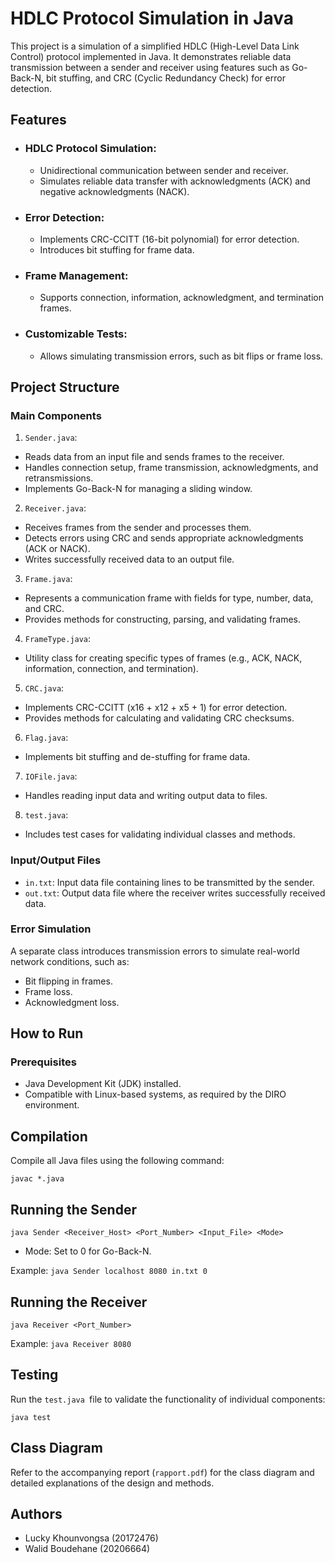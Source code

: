 # HDLC Protocol Simulation in Java
This project is a simulation of a simplified HDLC (High-Level Data Link Control) protocol implemented in Java. It demonstrates reliable data transmission between a sender and receiver using features such as Go-Back-N, bit stuffing, and CRC (Cyclic Redundancy Check) for error detection.

## Features
- ### HDLC Protocol Simulation:
  - Unidirectional communication between sender and receiver.
  - Simulates reliable data transfer with acknowledgments (ACK) and negative acknowledgments (NACK).

- ### Error Detection:
  - Implements CRC-CCITT (16-bit polynomial) for error detection.
  - Introduces bit stuffing for frame data.

- ### Frame Management:
  - Supports connection, information, acknowledgment, and termination frames.
- ### Customizable Tests:
  - Allows simulating transmission errors, such as bit flips or frame loss.

## Project Structure
### Main Components
1. ```Sender.java```:
  - Reads data from an input file and sends frames to the receiver.
  - Handles connection setup, frame transmission, acknowledgments, and retransmissions.
  - Implements Go-Back-N for managing a sliding window.

2. ```Receiver.java```:
  - Receives frames from the sender and processes them.
  - Detects errors using CRC and sends appropriate acknowledgments (ACK or NACK).
  - Writes successfully received data to an output file.

3. ```Frame.java```:
  - Represents a communication frame with fields for type, number, data, and CRC.
  - Provides methods for constructing, parsing, and validating frames.

4. ```FrameType.java```:
  - Utility class for creating specific types of frames (e.g., ACK, NACK, information, connection, and termination).

5. ```CRC.java```:
  - Implements CRC-CCITT (x16 + x12 + x5 + 1) for error detection.
  - Provides methods for calculating and validating CRC checksums.

6. ```Flag.java```:
  - Implements bit stuffing and de-stuffing for frame data.

7. ```IOFile.java```:
  - Handles reading input data and writing output data to files.

8. ```test.java```:
  - Includes test cases for validating individual classes and methods.

### Input/Output Files
  - ```in.txt```: Input data file containing lines to be transmitted by the sender.
  - ```out.txt```: Output data file where the receiver writes successfully received data.

### Error Simulation
A separate class introduces transmission errors to simulate real-world network conditions, such as:
- Bit flipping in frames.
- Frame loss.
- Acknowledgment loss.

## How to Run
### Prerequisites
- Java Development Kit (JDK) installed.
- Compatible with Linux-based systems, as required by the DIRO environment.

## Compilation
Compile all Java files using the following command:

```javac *.java```

## Running the Sender
```java Sender <Receiver_Host> <Port_Number> <Input_File> <Mode>```

- Mode: Set to 0 for Go-Back-N.

Example:
```java Sender localhost 8080 in.txt 0```

## Running the Receiver
```java Receiver <Port_Number>```

Example:
```java Receiver 8080```

## Testing
Run the ```test.java ```file to validate the functionality of individual components:

```java test```

## Class Diagram
Refer to the accompanying report (```rapport.pdf```) for the class diagram and detailed explanations of the design and methods.

## Authors
- Lucky Khounvongsa (20172476)
- Walid Boudehane (20206664)
